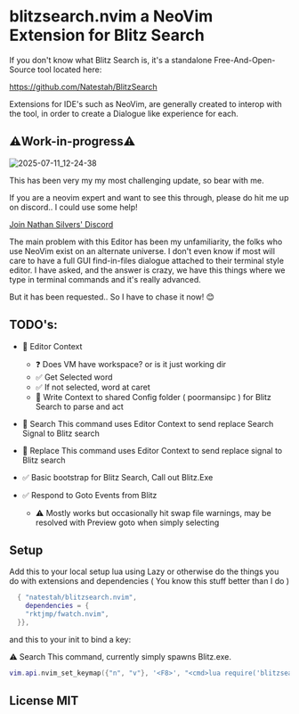 # blitzsearch.nvim a NeoVim Extension for Blitz Search

If you don't know what Blitz Search is, it's a standalone Free-And-Open-Source tool located here:

https://github.com/Natestah/BlitzSearch

Extensions for IDE's such as NeoVim, are generally created to interop with the tool, in order to create a Dialogue like experience for each.

## ⚠️Work-in-progress⚠️

![2025-07-11_12-24-38](https://github.com/user-attachments/assets/ec2a8c7e-7ec2-4ec2-b814-223fc8283fb4)


This has been very my my most challenging update, so bear with me. 

If you are a neovim expert and want to see this through, please do hit me up on discord.. I could use some help!

[Join Nathan Silvers' Discord](https://discord.com/invite/UYPwQY9ngm)


The main problem with this Editor has been my unfamiliarity, the folks who use NeoVim exist on an alternate universe.  I don't even know if most will care to have a full GUI find-in-files dialogue attached to their terminal style editor. I have asked, and the answer is crazy, we have this things where we type in terminal commands and it's really advanced.

But it has been requested.. So I have to chase it now! 😊



## TODO's:
* 🔲 Editor Context
  * ❓ Does VM have workspace? or is it just working dir
  * ✅ Get Selected word
  * ✅ If not selected, word at caret
  * 🔲 Write Context to shared Config folder ( poormansipc ) for Blitz Search to parse and act 
* 🔲 Search This command uses Editor Context to send replace Search Signal to Blitz search
* 🔲 Replace This command uses Editor Context to send replace signal to Blitz search

* ✅ Basic bootstrap for Blitz Search, Call out Blitz.Exe
* ✅ Respond to Goto Events from Blitz
  * ⚠️ Mostly works but occasionally hit swap file warnings, may be resolved with Preview goto when simply selecting

## Setup

Add this to your local setup lua using Lazy or otherwise do the things you do with extensions and dependencies ( You know this stuff better than I do )


```lua
  { "natestah/blitzsearch.nvim", 
    dependencies = {
    "rktjmp/fwatch.nvim",
  }},
```

and this to your init to bind a key:

⚠️ Search This command, currently simply spawns Blitz.exe.

```lua
vim.api.nvim_set_keymap({"n", "v"}, '<F8>', "<cmd>lua require('blitzsearch/searchthis').searchthis()<CR>", { noremap = true, silent = true })
```



## License MIT
